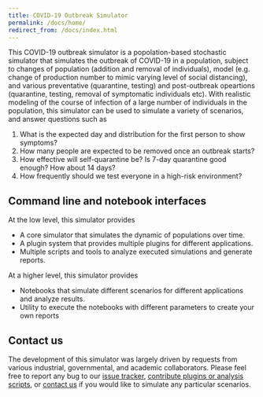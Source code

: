 ```yaml
---
title: COVID-19 Outbreak Simulator
permalink: /docs/home/
redirect_from: /docs/index.html
---
```



This COVID-19 outbreak simulator is a popolation-based stochastic simulator that simulates the outbreak of COVID-19
in a population, subject to changes of population (addition and removal of individuals), model (e.g. change of production number
to mimic varying level of social distancing), and various preventative (quarantine, testing) and post-outbreak
opeartions (quarantine, testing, removal of symptomatic individuals etc). With realistic modeling of the course of
infection of a large number of individuals in the population,
this simulator can be used to simulate a variety of scenarios, and answer questions such as

1. What is the expected day and distribution for the first person to show symptoms?
2. How many people are expected to be removed once an outbreak starts?
3. How effective will self-quarantine be? Is 7-day quarantine good enough? How about 14 days?
4. How frequently should we test everyone in a high-risk environment?


## Command line and notebook interfaces

At the low level, this simulator provides

* A core simulator that simulates the dynamic of populations over time.
* A plugin system that provides multiple plugins for different applications.
* Multiple scripts and tools to analyze executed simulations and generate reports.

At a higher level, this simulator provides

* Notebooks that simulate different scenarios for different applications and analyze results.
* Utility to execute the notebooks with different parameters to create your own reports

## Contact us

The development of this simulator was largely driven by requests from various industrial, governmental, and academic collaborators. Please feel free to report any bug to our [issue tracker](https://github.com/ictr/covid19-outbreak-simulator), [contribute plugins or analysis scripts](/covid19-outbreak-simulator/docs/contributing/), or [contact us](https://github.com/ictr/covid19-outbreak-simulator/issues) if you would like to simulate any particular scenarios.

